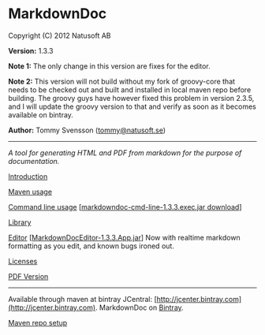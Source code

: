 # MarkdownDoc

Copyright (C) 2012 Natusoft AB

__Version:__ 1.3.3

__Note 1:__ The only change in this version are fixes for the editor.

__Note 2:__ This version will not build without my fork of groovy-core that needs to be checked out and built and installed in local maven repo before building. The groovy guys have however fixed this problem in version 2.3.5, and I will update the groovy version to that and verify as soon as it becomes available on bintray.

__Author:__ Tommy Svensson (tommy@natusoft.se)

----

_A tool for generating HTML and PDF from markdown for the purpose of documentation._

[Introduction](https://github.com/tombensve/MarkdownDoc/blob/master/Docs/MarkdownDoc.md)

[Maven usage](https://github.com/tombensve/MarkdownDoc/blob/master/MavenPlugin/docs/MarkdownDoc-Maven-Plugin.md)

[Command line usage](https://github.com/tombensve/MarkdownDoc/blob/master/CommandLine/docs/MarkdownDoc-CommandLine.md) 
\[[markdowndoc-cmd-line-1.3.3.exec.jar download](http://dl.bintray.com/tommy/maven/se/natusoft/tools/doc/markdowndoc/markdowndoc-cmd-line/1.3.3/markdowndoc-cmd-line-1.3.3.exec.jar)\] 

[Library](https://github.com/tombensve/MarkdownDoc/blob/master/Library/docs/MarkdownDoc-Library.md)

[Editor](https://github.com/tombensve/MarkdownDoc/blob/master/Editor/docs/MarkdownDoc-Editor.md) \[[MarkdownDocEditor-1.3.3.App.jar](http://dl.bintray.com/tommy/maven/se/natusoft/tools/doc/markdowndoc/MarkdownDocEditor/1.3.3/MarkdownDocEditor-1.3.3.App.jar)\] 
Now with realtime markdown formatting as you edit, and known bugs ironed out. 

[Licenses](https://github.com/tombensve/MarkdownDoc/blob/master/Docs/licenses.md)

[PDF Version](https://github.com/tombensve/MarkdownDoc/blob/master/Docs/MarkdownDoc-User-Guide.pdf)

----

Available through maven at bintray JCentral: [http://jcenter.bintray.com](http://jcenter.bintray.com). MarkdownDoc on [Bintray](https://bintray.com/tommy/maven/MarkdownDoc).

[Maven repo setup](https://github.com/tombensve/CommonStuff/blob/master/docs/MavenRepository.md)


